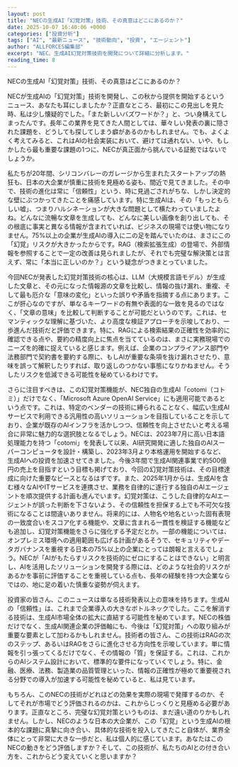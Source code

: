 ```yaml
---
layout: post
title: "NECの生成AI「幻覚対策」技術、その真意はどこにあるのか？"
date: 2025-10-07 16:40:06 +0000
categories: ["投資分析"]
tags: ["AI", "最新ニュース", "技術動向", "投資", "エージェント"]
author: "ALLFORCES編集部"
excerpt: "NEC、生成AI幻覚対策技術を開発について詳細に分析します。"
reading_time: 8
---
```


NECの生成AI「幻覚対策」技術、その真意はどこにあるのか？

NECが生成AIの「幻覚対策」技術を開発し、この秋から提供を開始するというニュース、あなたも耳にしましたか？正直なところ、最初にこの見出しを見た時、私は少し懐疑的でした。「また新しいバズワードか？」と、つい身構えてしまったんです。長年この業界を見てきた人間としては、華々しい発表の裏に隠された課題を、どうしても探してしまう癖があるのかもしれません。でも、よくよく考えてみると、これはAIの社会実装において、避けては通れない、いや、もしかしたら最も重要な課題の1つに、NECが真正面から挑んでいる証拠ではないでしょうか。

私たちが20年間、シリコンバレーのガレージから生まれたスタートアップの熱狂も、日本の大企業が慎重に技術を見極める姿も、間近で見てきました。その中で、技術の進化は常に「信頼性」という、時に見過ごされがちな、しかし決定的な壁にぶつかってきたことを痛感しています。特に生成AIは、その「もっともらしい嘘」、つまりハルシネーションが大きな問題として横たわっていましたよね。どんなに流暢な文章を生成しても、どんなに美しい画像を創り出しても、その根底に事実と異なる情報が含まれていれば、ビジネスの現場では使い物になりません。75%以上の企業が生成AIの導入に二の足を踏んでいたのは、まさにこの「幻覚」リスクが大きかったからです。RAG（検索拡張生成）の登場で、外部情報を参照することで一定の改善は見られましたが、それでも完璧な解決策とは言えず、常に「本当に正しいのか？」という疑念がつきまとっていました。

今回NECが発表した幻覚対策技術の核心は、LLM（大規模言語モデル）が生成した文章と、その元になった情報源の文章を比較し、情報の抜け漏れ、重複、そして最も厄介な「意味の変化」といった誤りや矛盾を指摘する点にあります。ここが肝心なのですが、単なるキーワードの有無や表面的な一致を見るのではなく、「文章の意味」を比較して判断することが可能だというのです。これは、セマンティックな理解に基づいた、より高度な検証アプローチを示唆しており、一歩進んだ技術だと評価できます。特に、RAGによる検索結果の正確性を効率的に確認できる点や、要約の精度向上に焦点を当てているのは、まさに実務現場でのニーズを的確に捉えていると感じます。例えば、企業のコンプライアンス部門や法務部門で契約書を要約する際に、もしAIが重要な条項を抜け漏れさせたり、意味を誤って解釈したりすれば、取り返しのつかない事態になりかねません。そうしたリスクを低減できる可能性を秘めているわけです。

さらに注目すべきは、この幻覚対策機能が、NEC独自の生成AI「cotomi（コトミ）」だけでなく、「Microsoft Azure OpenAI Service」にも適用可能であるという点です。これは、特定のベンダーの技術に縛られることなく、幅広い生成AIサービスで利用できる汎用性の高いソリューションを目指していることを示しており、企業が既存のAIインフラを活かしつつ、信頼性を向上させたいと考える場合に非常に魅力的な選択肢となるでしょう。NECは、2023年7月に高い日本語処理能力を持つ「cotomi」を発表して以来、AI研究開発に適した独自のAIスーパーコンピュータを設計・構築し、2023年3月より本格運用を開始するなど、生成AIへの投資を加速させてきました。今後3年間で生成AI関連事業で約500億円の売上を目指すという目標も掲げており、今回の幻覚対策技術は、その目標達成に向けた重要なピースとなるはずです。また、2025年1月からは、生成AIを含む様々なAIやITサービスを連携させ、業務を自律的に遂行する独自のAIエージェントを順次提供する計画も進んでいます。幻覚対策は、こうした自律的なAIエージェントが誤った判断を下さないよう、その信頼性を担保する上でも不可欠な技術になることは間違いありません。将来的には、人物名や地名といった固有表現の一致度合いをスコア化する機能や、文章に含まれる一貫性を検証する機能なども追加し、幻覚対策機能をさらに強化する予定だとか。一部の機能については、オンプレミス環境への適用範囲も広げる計画があるそうで、セキュリティやデータガバナンスを重視する日本の75%以上の企業にとっては朗報と言えるでしょう。NECが「AIがもたらすリスクを技術的にゼロにすることはできない」と明言し、AIを活用したソリューションを開発する際には、どのような社会的リスクがあるかを事前に評価することを重視している点も、長年の経験を持つ大企業ならではの、地に足の着いた慎重な姿勢が伺えます。

投資家の皆さん、このニュースは単なる技術発表以上の意味を持ちます。生成AIの「信頼性」は、これまで企業導入の大きなボトルネックでした。ここを解消する技術は、生成AI市場全体の拡大に直結する可能性を秘めています。NECの株価だけでなく、生成AI関連企業の評価軸にも、今後は「幻覚対策」への取り組みが重要な要素として加わるかもしれません。技術者の皆さん、この技術はRAGの次のステップ、あるいはRAGをさらに進化させる方向性を示唆しています。単に情報を引っ張ってくるだけでなく、その情報の「質」を保証する。これは、これからのAIシステム設計において、標準的な要件になっていくでしょう。特に、金融、医療、法務、製造業の品質管理といった、情報の正確性が極めて重要視される分野での導入が加速する可能性を秘めていると、私は見ています。

もちろん、このNECの技術がどれほどの効果を実際の現場で発揮するのか、そしてそれが市場でどう評価されるのかは、これからじっくりと見極める必要があります。正直なところ、完璧な幻覚対策というものは、まだ遠い道のりかもしれません。しかし、NECのような日本の大企業が、この「幻覚」という生成AIの根本的な課題に真摯に向き合い、具体的な技術を投入してきたこと自体が、業界全体にとって非常に大きな一歩だと、私は個人的に感じています。あなたはこのNECの動きをどう評価しますか？そして、この技術が、私たちのAIとの付き合い方を、これからどう変えていくと思いますか？

